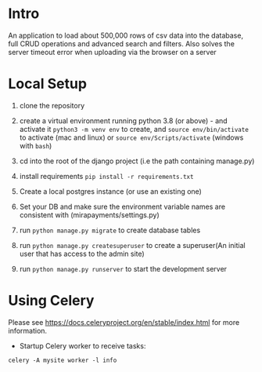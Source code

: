 # Intro
An application to load about 500,000 rows of csv data into the database, full CRUD operations and advanced search and filters. Also solves the server timeout error when uploading via the browser on a server

# Local Setup
1.  clone the repository
2.  create a virtual environment running python 3.8 (or above) - and activate it
    `python3 -m venv env` to create, and `source env/bin/activate` to activate (mac and linux) or `source env/Scripts/activate` (windows with `bash`)

3.  cd into the root of the django project (i.e the path containing manage.py)
4.  install requirements `pip install -r requirements.txt`
5.  Create a local postgres instance (or use an existing one)
6.  Set your DB and make sure the environment variable names are consistent with (mirapayments/settings.py)
7.  run `python manage.py migrate` to create database tables
8.  run `python manage.py createsuperuser` to create a superuser(An initial user that has access to the admin site)
9. run `python manage.py runserver` to start the development server


# Using Celery
Please see https://docs.celeryproject.org/en/stable/index.html for more information.

-  Startup Celery worker to receive tasks:

`celery -A mysite worker -l info`
